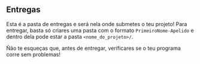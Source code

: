 ## Entregas
Esta é a pasta de entregas e será nela onde submetes o teu projeto! Para entregar, basta só criares uma pasta com o formato `PrimeiroNome-Apelido` e dentro dela pode estar a pasta `<nome_do_projeto>/`. 

Ñão te esqueças que, antes de entregar, verificares se o teu programa corre sem problemas!